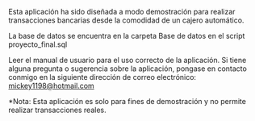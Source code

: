 Esta aplicación ha sido diseñada a modo demostración para realizar transacciones bancarias desde la comodidad de un cajero automático.

La base de datos se encuentra en la carpeta Base de datos en el script proyecto_final.sql

Leer el manual de usuario para el uso correcto de la aplicación. Si tiene alguna pregunta o sugerencia sobre la aplicación, pongase en contacto conmigo en la siguiente dirección de correo electrónico: mickey1198@hotmail.com

*Nota: Esta aplicación es solo para fines de demostración y no permite realizar transacciones reales.
